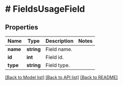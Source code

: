 # # FieldsUsageField

## Properties

Name | Type | Description | Notes
------------ | ------------- | ------------- | -------------
**name** | **string** | Field name. | 
**id** | **int** | Field id. | 
**type** | **string** | Field type. | 

[[Back to Model list]](../../README.md#documentation-for-models) [[Back to API list]](../../README.md#documentation-for-api-endpoints) [[Back to README]](../../README.md)


